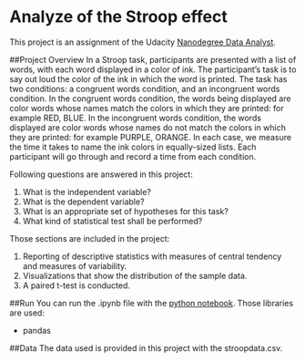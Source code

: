 # Analyze of the Stroop effect
This project is an assignment of the Udacity [Nanodegree Data Analyst](https://www.udacity.com/course/data-analyst-nanodegree--nd002).

##Project Overview
In a Stroop task, participants are presented with a list of words, with each word displayed in a color of ink. The participant’s task is to say out loud the color of the ink in which the word is printed. The task has two conditions: a congruent words condition, and an incongruent words condition. In the congruent words condition, the words being displayed are color words whose names match the colors in which they are printed: for example RED, BLUE. In the incongruent words condition, the words displayed are color words whose names do not match the colors in which they are printed: for example PURPLE, ORANGE. In each case, we measure the time it takes to name the ink colors in equally-sized lists. Each participant will go through and record a time from each condition.

Following questions are answered in this project:
1. What is the independent variable?
2. What is the dependent variable?
3. What is an appropriate set of hypotheses for this task?
4. What kind of statistical test shall be performed?

Those sections are included in the project:
1. Reporting of descriptive statistics with measures of central tendency and measures of variability.
2. Visualizations that show the distribution of the sample data. 
3. A paired t-test is conducted.

##Run
You can run the .ipynb file with the [python notebook](https://ipython.org/notebook.html).
Those libraries are used:
- pandas

##Data
The data used is provided in this project with the stroopdata.csv.
 

